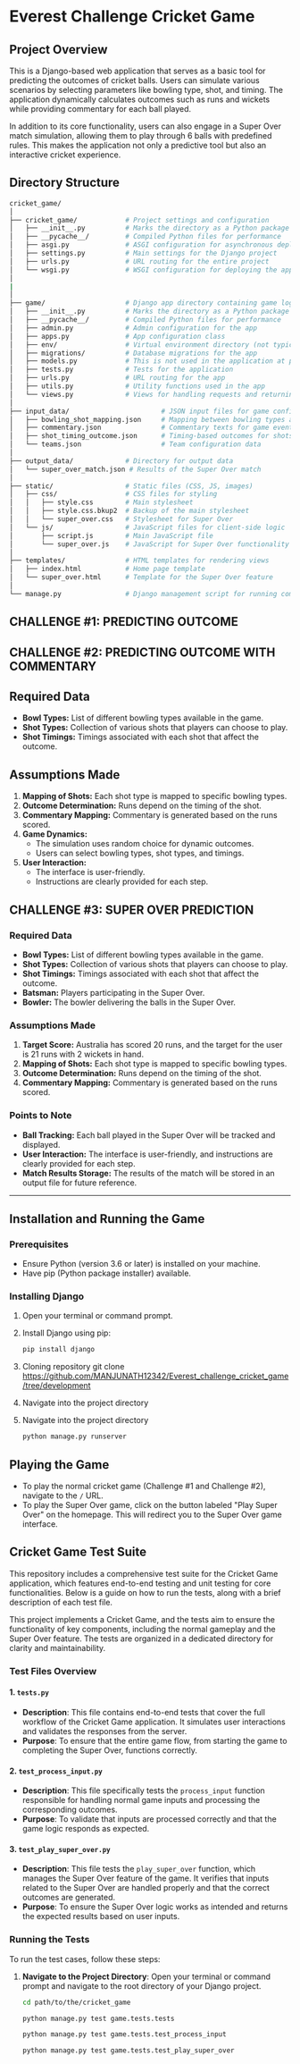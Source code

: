 # Everest Challenge Cricket Game 
## Project Overview

This is a Django-based web application that serves as a basic tool for predicting the outcomes of cricket balls. Users can simulate various scenarios by selecting parameters like bowling type, shot, and timing. The application dynamically calculates outcomes such as runs and wickets while providing commentary for each ball played.

In addition to its core functionality, users can also engage in a Super Over match simulation, allowing them to play through 6 balls with predefined rules. This makes the application not only a predictive tool but also an interactive cricket experience.

## Directory Structure

```bash
cricket_game/
│
├── cricket_game/            # Project settings and configuration
│   ├── __init__.py          # Marks the directory as a Python package
│   ├── __pycache__/         # Compiled Python files for performance
│   ├── asgi.py              # ASGI configuration for asynchronous deployments
│   ├── settings.py          # Main settings for the Django project
│   ├── urls.py              # URL routing for the entire project
│   └── wsgi.py              # WSGI configuration for deploying the application
│
|
│
├── game/                    # Django app directory containing game logic
│   ├── __init__.py          # Marks the directory as a Python package
│   ├── __pycache__/         # Compiled Python files for performance
│   ├── admin.py             # Admin configuration for the app
│   ├── apps.py              # App configuration class
│   ├── env/                 # Virtual environment directory (not typically included in version control)
│   ├── migrations/          # Database migrations for the app
│   ├── models.py            # This is not used in the application at present as the game is generating the json file for the tracking of the super over match 
│   ├── tests.py             # Tests for the application
│   ├── urls.py              # URL routing for the app
│   ├── utils.py             # Utility functions used in the app
│   └── views.py             # Views for handling requests and returning responses
│
├── input_data/                       # JSON input files for game configuration
│   ├── bowling_shot_mapping.json     # Mapping between bowling types and shots
│   ├── commentary.json               # Commentary texts for game events
│   ├── shot_timing_outcome.json      # Timing-based outcomes for shots
│   └── teams.json                    # Team configuration data
│
├── output_data/             # Directory for output data
│   └── super_over_match.json # Results of the Super Over match
│
├── static/                  # Static files (CSS, JS, images)
│   ├── css/                 # CSS files for styling
│   │   ├── style.css        # Main stylesheet
│   │   ├── style.css.bkup2  # Backup of the main stylesheet
│   │   └── super_over.css   # Stylesheet for Super Over
│   └── js/                  # JavaScript files for client-side logic
│       ├── script.js        # Main JavaScript file
│       └── super_over.js    # JavaScript for Super Over functionality
│
├── templates/               # HTML templates for rendering views
│   ├── index.html           # Home page template
│   └── super_over.html      # Template for the Super Over feature
│
└── manage.py                # Django management script for running commands
```
## **CHALLENGE #1: PREDICTING OUTCOME**
## **CHALLENGE #2: PREDICTING OUTCOME WITH COMMENTARY**

## **Required Data**
- **Bowl Types:** List of different bowling types available in the game.
- **Shot Types:** Collection of various shots that players can choose to play.
- **Shot Timings:** Timings associated with each shot that affect the outcome.

## **Assumptions Made**
1. **Mapping of Shots:** Each shot type is mapped to specific bowling types.
2. **Outcome Determination:** Runs depend on the timing of the shot.
3. **Commentary Mapping:** Commentary is generated based on the runs scored.
4. **Game Dynamics:** 
   - The simulation uses random choice for dynamic outcomes.
   - Users can select bowling types, shot types, and timings.
5. **User Interaction:** 
   - The interface is user-friendly.
   - Instructions are clearly provided for each step.


## **CHALLENGE #3: SUPER OVER PREDICTION**

### **Required Data**
- **Bowl Types:** List of different bowling types available in the game.
- **Shot Types:** Collection of various shots that players can choose to play.
- **Shot Timings:** Timings associated with each shot that affect the outcome.
- **Batsman:** Players participating in the Super Over.
- **Bowler:** The bowler delivering the balls in the Super Over.

### **Assumptions Made**
1. **Target Score:** Australia has scored 20 runs, and the target for the user is 21 runs with 2 wickets in hand.
2. **Mapping of Shots:** Each shot type is mapped to specific bowling types.
3. **Outcome Determination:** Runs depend on the timing of the shot.
4. **Commentary Mapping:** Commentary is generated based on the runs scored.


### **Points to Note**
- **Ball Tracking:** Each ball played in the Super Over will be tracked and displayed.
- **User Interaction:** The interface is user-friendly, and instructions are clearly provided for each step.
- **Match Results Storage:** The results of the match will be stored in an output file for future reference.
-------------------------------------------------------------------------------------------------------------------------

## **Installation and Running the Game**

### **Prerequisites**
- Ensure Python (version 3.6 or later) is installed on your machine.
- Have pip (Python package installer) available.

### **Installing Django**
1. Open your terminal or command prompt.
2. Install Django using pip:
   ```bash
   pip install django
   ```
3. Cloning repository
   git clone https://github.com/MANJUNATH12342/Everest_challenge_cricket_game/tree/development
4. Navigate into the project directory
5. Navigate into the project directory
  
      ```bash
    python manage.py runserver
   ```
## **Playing the Game**

- To play the normal cricket game (Challenge #1 and Challenge #2), navigate to the `/` URL.
- To play the Super Over game, click on the button labeled "Play Super Over" on the homepage. This will redirect you to the Super Over game interface.


## Cricket Game Test Suite

This repository includes a comprehensive test suite for the Cricket Game application, which features end-to-end testing and unit testing for core functionalities. Below is a guide on how to run the tests, along with a brief description of each test file.

This project implements a Cricket Game, and the tests aim to ensure the functionality of key components, including the normal gameplay and the Super Over feature. The tests are organized in a dedicated directory for clarity and maintainability.

### Test Files Overview

#### 1. `tests.py`

- **Description**: This file contains end-to-end tests that cover the full workflow of the Cricket Game application. It simulates user interactions and validates the responses from the server.
- **Purpose**: To ensure that the entire game flow, from starting the game to completing the Super Over, functions correctly.

#### 2. `test_process_input.py`

- **Description**: This file specifically tests the `process_input` function responsible for handling normal game inputs and processing the corresponding outcomes.
- **Purpose**: To validate that inputs are processed correctly and that the game logic responds as expected.

#### 3. `test_play_super_over.py`

- **Description**: This file tests the `play_super_over` function, which manages the Super Over feature of the game. It verifies that inputs related to the Super Over are handled properly and that the correct outcomes are generated.
- **Purpose**: To ensure the Super Over logic works as intended and returns the expected results based on user inputs.

### Running the Tests

To run the test cases, follow these steps:

1. **Navigate to the Project Directory**:
   Open your terminal or command prompt and navigate to the root directory of your Django project.

   ```bash
   cd path/to/the/cricket_game

   python manage.py test game.tests.tests

   python manage.py test game.tests.test_process_input

   python manage.py test game.tests.test_play_super_over

   ```




